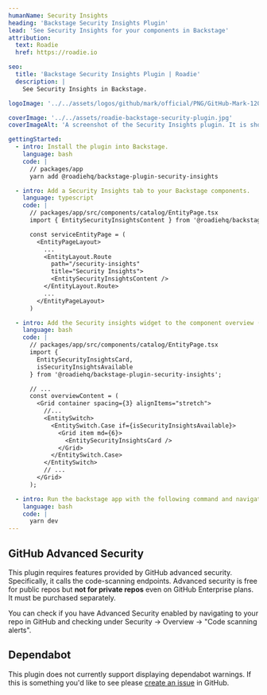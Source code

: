 ```yaml
---
humanName: Security Insights
heading: 'Backstage Security Insights Plugin'
lead: 'See Security Insights for your components in Backstage'
attribution:
  text: Roadie
  href: https://roadie.io

seo:
  title: 'Backstage Security Insights Plugin | Roadie'
  description: |
    See Security Insights in Backstage.

logoImage: '../../assets/logos/github/mark/official/PNG/GitHub-Mark-120px-plus3.png'

coverImage: '../../assets/roadie-backstage-security-plugin.jpg'
coverImageAlt: 'A screenshot of the Security Insights plugin. It is showing a security insights for a sample component.'

gettingStarted:
  - intro: Install the plugin into Backstage.
    language: bash
    code: |
      // packages/app
      yarn add @roadiehq/backstage-plugin-security-insights

  - intro: Add a Security Insights tab to your Backstage components.
    language: typescript
    code: |
      // packages/app/src/components/catalog/EntityPage.tsx
      import { EntitySecurityInsightsContent } from '@roadiehq/backstage-plugin-security-insights';

      const serviceEntityPage = (
        <EntityPageLayout>
          ...
          <EntityLayout.Route
            path="/security-insights"
            title="Security Insights">
            <EntitySecurityInsightsContent />
          </EntityLayout.Route>
          ...
        </EntityPageLayout>
      )

  - intro: Add the Security insights widget to the component overview (optional)
    language: bash
    code: |
      // packages/app/src/components/catalog/EntityPage.tsx
      import {
        EntitySecurityInsightsCard,
        isSecurityInsightsAvailable
      } from '@roadiehq/backstage-plugin-security-insights';

      // ...
      const overviewContent = (
        <Grid container spacing={3} alignItems="stretch">
          //...
          <EntitySwitch>
            <EntitySwitch.Case if={isSecurityInsightsAvailable}>
              <Grid item md={6}>
                <EntitySecurityInsightsCard />
              </Grid>
            </EntitySwitch.Case>
          </EntitySwitch>
          // ...
        </Grid>
      );

  - intro: Run the backstage app with the following command and navigate to the services tab.
    language: bash
    code: |
      yarn dev
---
```


## GitHub Advanced Security

This plugin requires features provided by GitHub advanced security. Specifically, it calls the code-scanning endpoints.
Advanced security is free for public repos but **not for private repos** even on GitHub Enterprise plans. It
must be purchased separately.

You can check if you have Advanced Security enabled by navigating to your repo in GitHub
and checking under Security -> Overview -> "Code scanning alerts".

## Dependabot

This plugin does not currently support displaying dependabot warnings. If this is something
you'd like to see please [create an issue](https://github.com/RoadieHQ/backstage-plugin-security-insights/issues/new/choose) in GitHub.
